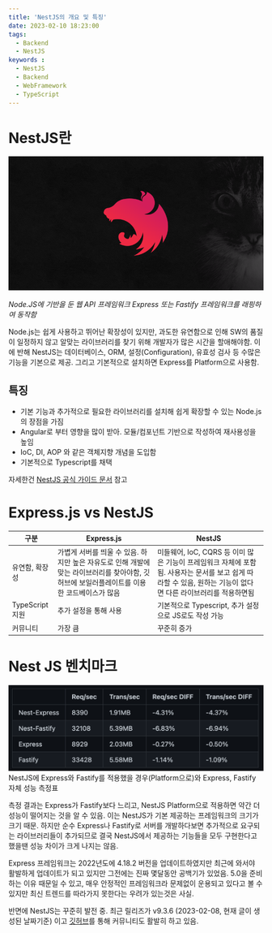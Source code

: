 ```yaml
---
title: 'NestJS의 개요 및 특징'
date: 2023-02-10 18:23:00
tags:
  - Backend
  - NestJS
keywords :
  - NestJS
  - Backend
  - WebFramework
  - TypeScript
---
```

# NestJS란
![](nest-og.png)

*Node.JS에 기반을 둔 웹 API 프레임워크
Express 또는 Fastify 프레임워크를 래핑하여 동작함*

Node.js는 쉽게 사용하고 뛰어난 확장성이 있지만, 과도한 유연함으로 인해 SW의 품질이 일정하지 않고 알맞는 라이브러리를 찾기 위해 개발자가 많은 시간을 할애해야함. 이에 반해 NestJS는 데이터베이스, ORM, 설정(Configuration), 유효성 검사 등 수많은 기능을 기본으로 제공.
그리고 기본적으로 설치하면 Express를 Platform으로 사용함. 

## 특징
- 기본 기능과 추가적으로 필요한 라이브러리를 설치해 쉽게 확장할 수 있는 Node.js의 장점을 가짐
- Angular로 부터 영향을 많이 받아. 모듈/컴포넌트 기반으로 작성하여 재사용성을 높임
- IoC, DI, AOP 와 같은 객체지향 개념을 도입함
- 기본적으로 Typescript를 채택

자세한건 [NestJS 공식 가이드 문서](https://docs.nestjs.com) 참고
# Express.js vs NestJS

| 구분            | Express.js                                                                                                                                   | NestJS                                                                                                                                                        |
| --------------- | ----------------------------------------------------------------------------------------------------------------------------------------- | ------------------------------------------------------------------------------------------------------------------------------------------------------------- |
| 유연함, 확장성  | 가볍게 서버를 띄울 수 있음. 하지만 높은 자유도로 인해 개발에 맞는 라이브러리를 찾아야함, 깃허브에 보일러플레이트를 이용한 코드베이스가 많음 | 미들웨어, IoC, CQRS 등 이미 많은 기능이 프레임워크 자체에 포함됨. 사용자는 문서를 보고 쉽게 따라할 수 있음, 원하는 기능이 없다면 다른 라이브러리를 적용하면됨 |
| TypeScript 지원 | 추가 설정을 통해 사용                                                                                                                     | 기본적으로 Typescript, 추가 설정으로 JS로도 작성 가능                                                                                                                                   |
| 커뮤니티        | 가장 큼                                                                                                                                   | 꾸준히 증가                                                                                                                                                   |

# Nest JS 벤치마크
![](benchmark.png)
NestJS에 Express와 Fastify를 적용했을 경우(Platform으로)와 Express, Fastify 자체 성능 측정표

측정 결과는 Express가 Fastify보다 느리고, NestJS Platform으로 적용하면 약간 더 성능이 떨어지는 것을 알 수 있음. 이는 NestJS가 기본 제공하는 프레임워크의 크기가 크기 때문. 하지만 순수 Express나 Fastify로 서버를 개발하다보면 추가적으로 요구되는 라이브러리들이 추가되므로 결국 NestJS에서 제공하는 기능들을 모두 구현한다고 했을땐 성능 차이가 크게 나지는 않음.

Express 프레임워크는 2022년도에 4.18.2 버전을 업데이트하였지만 최근에 와서야 활발하게 업데이트가 되고 있지만 그전에는 진짜 몇달동안 공백기가 있었음. 5.0을 준비하는 이유 때문일 수 있고, 매우 안정적인 프레임워크라 문제없이 운용되고 있다고 볼 수 있지만 최신 트렌드를 따라가지 못한다는 우려가 있는것은 사실.

반면에 NestJS는 꾸준히 발전 중. 최근 릴리즈가 v9.3.6 (2023-02-08, 현재 글이 생성된 날짜기준) 이고 [깃허브](https://github.com/nestjs)를 통해 커뮤니티도 활발히 하고 있음.